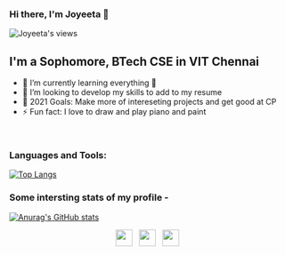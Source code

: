 ### Hi there, I'm Joyeeta 👋

![Joyeeta's views](https://komarev.com/ghpvc/?username=joyeeta-19)

## I'm a Sophomore, BTech CSE in VIT Chennai

- 🌱 I’m currently learning everything 🤣
- 👯 I’m looking to develop my skills to add to my resume
- 🥅 2021 Goals: Make more of intereseting projects and get good at CP
- ⚡ Fun fact: I love to draw and play piano and paint


<br />

### Languages and Tools:

[![Top Langs](https://github-readme-stats.vercel.app/api/top-langs/?username=joyeeta-19&langs_count=8&layout=compact&theme=nightowl)](https://github.com/anuraghazra/github-readme-stats)

### Some intersting stats of my profile -

[![Anurag's GitHub stats](https://github-readme-stats.vercel.app/api?username=joyeeta-19&count_private=true&theme=nightowl)](https://github.com/anuraghazra/github-readme-stats)

<p align='center'>
 <a href="https://www.instagram.com/d_joyee_ta/"><img height="30" src="https://github.com/stephenajulu/WaylonWalker/blob/main/icon/instagram.jpg?raw=true"></a>&nbsp;&nbsp;
  <a href="https://www.linkedin.com/in/joyeeta-dey-8729921a7"><img height="30" src="https://github.com/stephenajulu/WaylonWalker/blob/main/icon/linkedin.png?raw=true"></a>&nbsp;&nbsp
<a href="https://twitter.com/JoyeetaDey19"><img height="30" src="https://github.com/stephenajulu/WaylonWalker/blob/main/icon/twitter.png?raw=true"></a>&nbsp;&nbsp;

